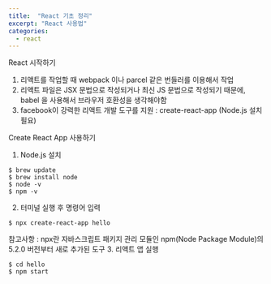 ```yaml
---
title:  "React 기초 정리"
excerpt: "React 사용법"
categories:
  - react
---
```

React 시작하기
1. 리액트를 작업할 때 webpack 이나 parcel 같은 번들러를 이용해서 작업
2. 리액트 파일은 JSX 문법으로 작성되거나 최신 JS 문법으로 작성되기 때문에, babel 을 사용해서 브라우저 호환성을 생각해야함
3. facebook이 강력한 리액트 개발 도구를 지원 : create-react-app (Node.js 설치 필요)

Create React App 사용하기
1. Node.js 설치
```
$ brew update
$ brew install node
$ node -v
$ npm -v
```
2. 터미널 실행 후 명령어 입력
```
$ npx create-react-app hello
```
참고사항 : npx란 자바스크립트 패키지 관리 모듈인 npm(Node Package Module)의 5.2.0 버전부터 새로 추가된 도구
3. 리액트 앱 실행
```
$ cd hello
$ npm start
```
